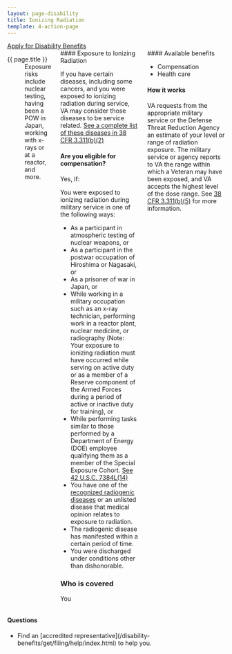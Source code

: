 ```yaml
---
layout: page-disability
title: Ionizing Radiation
template: 4-action-page
---
```


<div class="main" role="main" markdown="0">

<div class="action-bar">
  <div class="row">
    <div class="small-12 columns">
      <a class="usa-button-primary" href="{{ site.url}}/disability-benefits/get/">Apply for Disability Benefits</a>
    </div>
  </div>
</div>

<div class="section one" markdown="0">
<div class="primary" markdown="0">
<div class="row" markdown="0">
<div class="small-12 medium-8 columns">
<dl class="panel-list plain">
<dt>{{ page.title }}</dt>
<dd>Exposure risks include nuclear testing, having been a POW in Japan, working with x-rays or at a reactor, and more.</dd>
</dl>
<div class="call-out" markdown="1">
#### Exposure to Ionizing Radiation

If you have certain diseases, including some cancers, and you were exposed to ionizing radiation during service, VA may consider those diseases to be service related. [See a complete list of these diseases in 38 CFR 3.311(b)(2)](http://www.ecfr.gov/cgi-bin/text-idx?c=ecfr&sid=39c7e367a71c8efc570650851b266303&rgn=div5&view=text&node=38:1.0.1.1.4&idno=38#38:1.0.1.1.4.1.66.119)

#### Are you eligible for compensation?

Yes, if:

You were exposed to ionizing radiation during military service in one of the following ways:

  -	As a participant in atmospheric testing of nuclear weapons, or
  -	As a participant in the postwar occupation of Hiroshima or Nagasaki, or
  -	As a prisoner of war in Japan, or
  -	While working in a military occupation such as an x-ray technician, performing work in a reactor plant, nuclear medicine, or radiography (Note: Your exposure to ionizing radiation must have occurred while serving on active duty or as a member of a Reserve component of the Armed Forces during a period of active or inactive duty for training), or
  - While performing tasks similar to those performed by a Department of Energy (DOE) employee qualifying them as a member of the Special Exposure Cohort. [See 42 U.S.C. 7384L(14)](https://www.law.cornell.edu/uscode/text/42/7384l)
  -	You have one of the [recognized radiogenic diseases](http://www.ecfr.gov/cgi-bin/text-idx?c=ecfr&sid=39c7e367a71c8efc570650851b266303&rgn=div5&view=text&node=38:1.0.1.1.4&idno=38#38:1.0.1.1.4.1.66.119) or an unlisted disease that medical opinion relates to exposure to radiation.
  -	The radiogenic disease has manifested within a certain period of time.
  -	You were discharged under conditions other than dishonorable.

### Who is covered

You
</div>
<div markdown="1">
#### Available benefits

-	Compensation
-	Health care

#### How it works

VA requests from the appropriate military service or the Defense Threat Reduction Agency an estimate of your level or range of radiation exposure. The military service or agency reports to VA the range within which a Veteran may have been exposed, and VA accepts the highest level of the dose range. See [38 CFR 3.311(b)(5)](http://www.warms.vba.va.gov/regs/38CFR/BOOKB/PART3/S3_311.DOC) for more information.
</div>
</div>

<div class="small-12 medium-4 columns" markdown="0">
<div markdown="0">

<h4 class="highlight">Questions</h4>

<ul class="plain">

<li markdown="1">
Find an [accredited representative](/disability-benefits/get/filing/help/index.html) to help you.
</li>
</ul>
</div>
</div>

</div>
</div>


</div>

</div>
